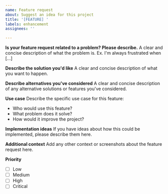 ```yaml
---
name: Feature request
about: Suggest an idea for this project
title: '[FEATURE] '
labels: enhancement
assignees: ''

---
```


**Is your feature request related to a problem? Please describe.**
A clear and concise description of what the problem is. Ex. I'm always frustrated when [...]

**Describe the solution you'd like**
A clear and concise description of what you want to happen.

**Describe alternatives you've considered**
A clear and concise description of any alternative solutions or features you've considered.

**Use case**
Describe the specific use case for this feature:
- Who would use this feature?
- What problem does it solve?
- How would it improve the project?

**Implementation ideas**
If you have ideas about how this could be implemented, please describe them here.

**Additional context**
Add any other context or screenshots about the feature request here.

**Priority**
- [ ] Low
- [ ] Medium
- [ ] High
- [ ] Critical
